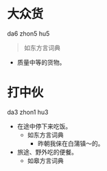 # 大众货
da6 zhon5 hu5
> 如东方言词典
- 质量中等的货物。

# 打中伙
da3 zhon1 hu3
+ 在途中停下来吃饭。
  * 如东方言词典
    - 昨朝我俫在白蒲镇～的。
+ 旅途、野外吃的便餐。
  * 如皋方言词典
